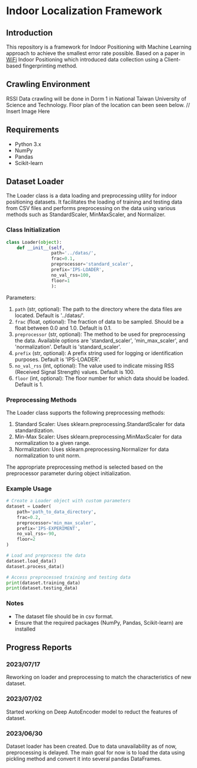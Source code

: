 # Indoor Localization Framework

## Introduction
This repository is a framework for Indoor Positioning with Machine Learning approach to achieve the smallest error rate possible. Based on a paper in [WiFi](https://ieeexplore.ieee.org/document/7275492) Indoor Positioning which introduced data collection using a Client-based fingerprinting method.

## Crawling Environment
RSSI Data crawling will be done in Dorm 1 in National Taiwan University of Science and Technology. Floor plan of the location can been seen below.
// Insert Image Here

## Requirements

- Python 3.x
- NumPy
- Pandas
- Scikit-learn

## Dataset Loader

The Loader class is a data loading and preprocessing utility for indoor positioning datasets. It facilitates the loading of training and testing data from CSV files and performs preprocessing on the data using various methods such as StandardScaler, MinMaxScaler, and Normalizer.

### Class Initialization
```python
class Loader(object):
    def __init__(self,
                 path='../datas/',
                 frac=0.1,
                 preprocessor='standard_scaler',
                 prefix='IPS-LOADER',
                 no_val_rss=100,
                 floor=1
                 ):
```
Parameters:
1. `path` (str, optional): The path to the directory where the data files are located. Default is '../datas/'.
2. `frac` (float, optional): The fraction of data to be sampled. Should be a float between 0.0 and 1.0. Default is 0.1.
3. `preprocessor` (str, optional): The method to be used for preprocessing the data. Available options are 'standard_scaler', 'min_max_scaler', and 'normalization'. Default is 'standard_scaler'.
4. `prefix` (str, optional): A prefix string used for logging or identification purposes. Default is 'IPS-LOADER'.
5. `no_val_rss` (int, optional): The value used to indicate missing RSS (Received Signal Strength) values. Default is 100.
6. `floor` (int, optional): The floor number for which data should be loaded. Default is 1.

### Preprocessing Methods
The Loader class supports the following preprocessing methods:
1. Standard Scaler: Uses sklearn.preprocessing.StandardScaler for data standardization.
2. Min-Max Scaler: Uses sklearn.preprocessing.MinMaxScaler for data normalization to a given range.
3. Normalization: Uses sklearn.preprocessing.Normalizer for data normalization to unit norm.

The appropriate preprocessing method is selected based on the preprocessor parameter during object initialization.

### Example Usage
```python
# Create a Loader object with custom parameters
dataset = Loader(
    path='path_to_data_directory',
    frac=0.2,
    preprocessor='min_max_scaler',
    prefix='IPS-EXPERIMENT',
    no_val_rss=-90,
    floor=2
)

# Load and preprocess the data
dataset.load_data()
dataset.process_data()

# Access preprocessed training and testing data
print(dataset.training_data)
print(dataset.testing_data)
```

### Notes

- The dataset file should be in csv format.
- Ensure that the required packages (NumPy, Pandas, Scikit-learn) are installed

## Progress Reports

### 2023/07/17
Reworking on loader and preprocessing to match the characteristics of new dataset.

### 2023/07/02
Started working on Deep AutoEncoder model to reduct the features of dataset. 

### 2023/06/30
Dataset loader has been created. Due to data unavailability as of now, preprocessing is delayed. The main goal for now is to load the data using pickling method and convert it into several pandas DataFrames.


